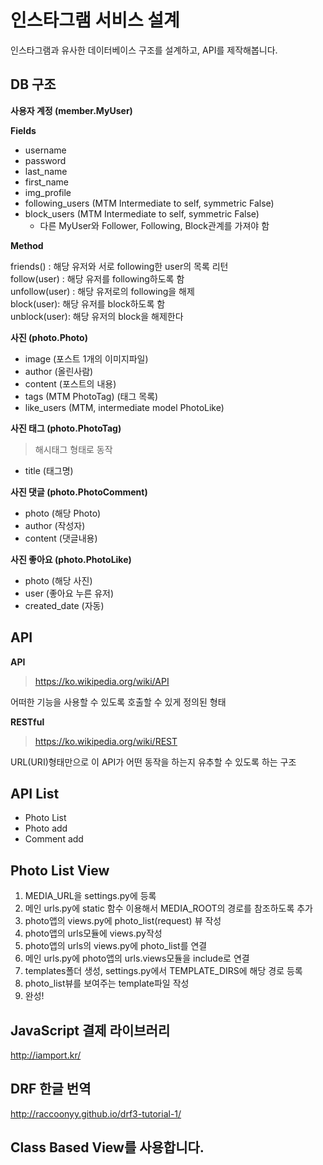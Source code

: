 # 인스타그램 서비스 설계

인스타그램과 유사한 데이터베이스 구조를 설계하고, API를 제작해봅니다.

## DB 구조

**사용자 계정 (member.MyUser)**  

**Fields**

- username
- password
- last_name
- first_name
- img_profile
- following_users (MTM Intermediate to self, symmetric False)
- block_users (MTM Intermediate to self, symmetric False)
	- 다른 MyUser와 Follower, Following, Block관계를 가져야 함

**Method**

friends() : 해당 유저와 서로 following한 user의 목록 리턴  
follow(user) : 해당 유저를 following하도록 함  
unfollow(user) : 해당 유저로의 following을 해제  
block(user): 해당 유저를 block하도록 함  
unblock(user): 해당 유저의 block을 해제한다  

	
**사진 (photo.Photo)**

- image (포스트 1개의 이미지파일)
- author (올린사람)
- content (포스트의 내용)
- tags (MTM PhotoTag) (태그 목록)
- like_users (MTM, intermediate model PhotoLike)

**사진 태그 (photo.PhotoTag)**

> 해시태그 형태로 동작

- title (태그명)


**사진 댓글 (photo.PhotoComment)**

- photo (해당 Photo)
- author (작성자)
- content (댓글내용)


**사진 좋아요 (photo.PhotoLike)**

- photo (해당 사진)
- user (좋아요 누른 유저)
- created_date (자동)


## API

**API**  
> https://ko.wikipedia.org/wiki/API

어떠한 기능을 사용할 수 있도록 호출할 수 있게 정의된 형태


**RESTful**
> https://ko.wikipedia.org/wiki/REST

URL(URI)형태만으로 이 API가 어떤 동작을 하는지 유추할 수 있도록 하는 구조



## API List

- Photo List
- Photo add
- Comment add


## Photo List View

1. MEDIA_URL을 settings.py에 등록
2. 메인 urls.py에 static 함수 이용해서 MEDIA_ROOT의 경로를 참조하도록 추가
3. photo앱의 views.py에 photo_list(request) 뷰 작성
4. photo앱의 urls모듈에 views.py작성
4. photo앱의 urls의 views.py에 photo_list를 연결
5. 메인 urls.py에 photo앱의 urls.views모듈을 include로 연결
6. templates폴더 생성, settings.py에서 TEMPLATE_DIRS에 해당 경로 등록
7. photo_list뷰를 보여주는 template파일 작성
8. 완성!


## JavaScript 결제 라이브러리

<http://iamport.kr/>


## DRF 한글 번역

<http://raccoonyy.github.io/drf3-tutorial-1/>

## Class Based View를 사용합니다.
